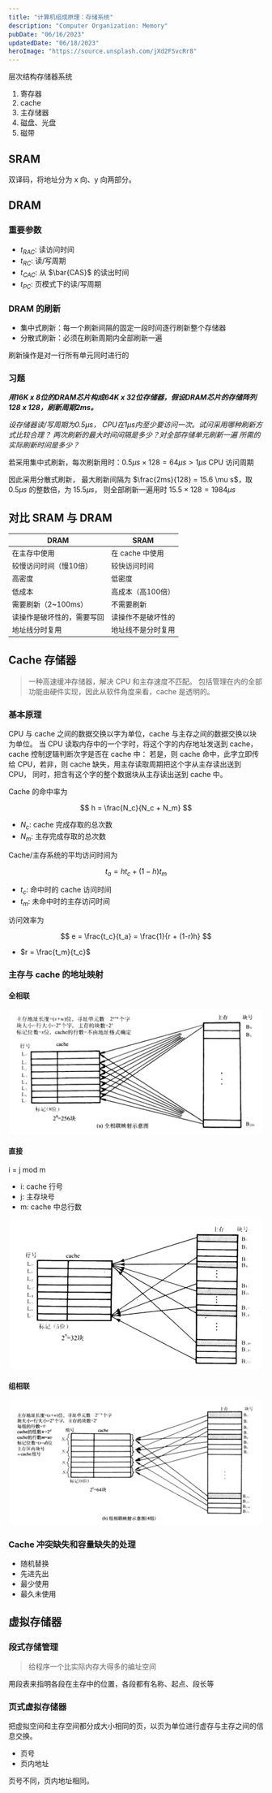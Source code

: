 ```yaml
---
title: "计算机组成原理：存储系统"
description: "Computer Organization: Memory"
pubDate: "06/16/2023"
updatedDate: "06/18/2023"
heroImage: "https://source.unsplash.com/jXd2FSvcRr8"
---
```


层次结构存储器系统
1. 寄存器
2. cache
3. 主存储器
4. 磁盘、光盘
5. 磁带

## SRAM

双译码，将地址分为 x 向、y 向两部分。

## DRAM

### 重要参数

- $t_{RAC}$: 读访问时间
- $t_{RC}$: 读/写周期
- $t_{CAC}$: 从 $\bar{CAS}$ 的读出时间
- $t_{PC}$: 页模式下的读/写周期

### DRAM 的刷新

- 集中式刷新：每一个刷新间隔的固定一段时间逐行刷新整个存储器
- 分散式刷新：必须在刷新周期内全部刷新一遍

刷新操作是对一行所有单元同时进行的

### 习题

***用16K x 8位的DRAM芯片构成64K x 32位存储器，假设DRAM芯片的存储阵列128 x 128，刷新周期2ms。***

*设存储器读/写周期为0.5μs， CPU在1μs内至少要访问一次。试问采用哪种刷新方式比较合理？
两次刷新的最大时间间隔是多少？对全部存储单元刷新一遍 所需的实际刷新时间是多少？*

若采用集中式刷新，每次刷新用时：$0.5\mu s \times 128 = 64\mu s > 1\mu s$ CPU 访问周期

因此采用分散式刷新，
最大刷新间隔为 $\frac{2ms}{128} = 15.6 \mu s$，取 $0.5 \mu s$ 的整数倍，为 $15.5 \mu s$，
则全部刷新一遍用时 $15.5\times 128 = 1984 \mu s$

## 对比 SRAM 与 DRAM

| DRAM | SRAM |
|------|------|
| 在主存中使用 | 在 cache 中使用 |
| 较慢访问时间（慢10倍） | 较快访问时间 |
| 高密度 | 低密度 |
| 低成本 | 高成本（高100倍） |
| 需要刷新（2~100ms） | 不需要刷新 |
| 读操作是破坏性的，需要写回 | 读操作不是破坏性的 |
| 地址线分时复用 | 地址线不是分时复用 |

## Cache 存储器

> 一种高速缓冲存储器，解决 CPU 和主存速度不匹配。
> 包括管理在内的全部功能由硬件实现，因此从软件角度来看，cache 是透明的。

### 基本原理

CPU 与 cache 之间的数据交换以字为单位，cache 与主存之间的数据交换以块为单位。
当 CPU 读取内存中的一个字时，将这个字的内存地址发送到 cache，cache 控制逻辑判断次字是否在 cache 中：
若是，则 cache 命中，此字立即传给 CPU，若非，则 cache 缺失，用主存读取周期把这个字从主存读出送到 CPU，
同时，把含有这个字的整个数据块从主存读出送到 cache 中。

Cache 的命中率为

$$
h = \frac{N_c}{N_c + N_m}
$$
- $N_c$: cache 完成存取的总次数
- $N_m$: 主存完成存取的总次数

Cache/主存系统的平均访问时间为

$$
t_a = h t_c + (1-h) t_m
$$
- $t_c$: 命中时的 cache 访问时间
- $t_m$: 未命中时的主存访问时间

访问效率为

$$
e = \frac{t_c}{t_a} = \frac{1}{r + (1-r)h}
$$
- $r = \frac{t_m}{t_c}$

### 主存与 cache 的地址映射

#### 全相联

![](../../../assets/computer_organization/full_connect.png)

#### 直接

i = j mod m
- i: cache 行号
- j: 主存块号
- m: cache 中总行数

![](../../../assets/computer_organization/direct.png)

#### 组相联

![](../../../assets/computer_organization/group.png)

### Cache 冲突缺失和容量缺失的处理

- 随机替换
- 先进先出
- 最少使用
- 最久未使用

## 虚拟存储器

### 段式存储管理

> 给程序一个比实际内存大得多的编址空间

用段表来指明各段在主存中的位置，各段都有名称、起点、段长等

### 页式虚拟存储器

把虚拟空间和主存空间都分成大小相同的页，以页为单位进行虚存与主存之间的信息交换。
- 页号
- 页内地址

页号不同，页内地址相同。


